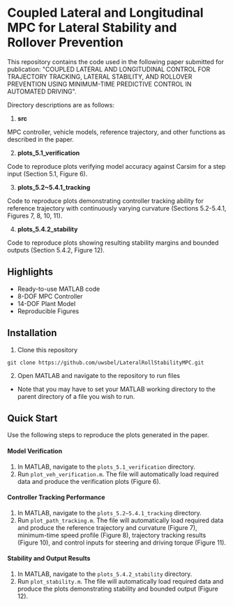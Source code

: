 # Coupled Lateral and Longitudinal MPC for Lateral Stability and Rollover Prevention
This repository contains the code used in the following paper submitted for publication: "COUPLED LATERAL AND LONGITUDINAL CONTROL FOR TRAJECTORY TRACKING, LATERAL STABILITY, AND ROLLOVER PREVENTION USING MINIMUM-TIME PREDICTIVE CONTROL IN AUTOMATED DRIVING". 

Directory descriptions are as follows:

1. **src**

MPC controller, vehicle models, reference trajectory, and other functions as described in the paper.

2. **plots_5.1_verification**

Code to reproduce plots verifying model accuracy against Carsim for a step input (Section 5.1, Figure 6).

3. **plots_5.2~5.4.1_tracking**

Code to reproduce plots demonstrating controller tracking ability for reference trajectory with continuously varying curvature (Sections 5.2-5.4.1, Figures 7, 8, 10, 11).

4. **plots_5.4.2_stability**

Code to reproduce plots showing resulting stability margins and bounded outputs (Section 5.4.2, Figure 12).

## Highlights
- Ready-to-use MATLAB code
- 8-DOF MPC Controller
- 14-DOF Plant Model
- Reproducible Figures

## Installation
1. Clone this repository
```
git clone https://github.com/uwsbel/LateralRollStabilityMPC.git
```
2. Open MATLAB and navigate to the repository to run files
- Note that you may have to set your MATLAB working directory to the parent directory of a file you wish to run.

## Quick Start
Use the following steps to reproduce the plots generated in the paper.
#### Model Verification
1. In MATLAB, navigate to the `plots_5.1_verification` directory. 
2. Run `plot_veh_verification.m`. The file will automatically load required data and produce the verification plots (Figure 6).

#### Controller Tracking Performance
1. In MATLAB, navigate to the `plots_5.2~5.4.1_tracking` directory. 
2. Run `plot_path_tracking.m`. The file will automatically load required data and produce the reference trajectory and curvature (Figure 7), minimum-time speed profile (Figure 8), trajectory tracking results (Figure 10), and control inputs for steering and driving torque (Figure 11).

#### Stability and Output Results
1. In MATLAB, navigate to the `plots_5.4.2_stability` directory. 
2. Run `plot_stability.m`. The file will automatically load required data and produce the plots demonstrating stability and bounded output (Figure 12).
